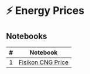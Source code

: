 # ⚡ Energy Prices

## Notebooks

\# | Notebook
--- | ---
1 | <a href="https://github.com/efstathios-chatzikyriakidis/energy-prices/blob/main/FisikonCNGPrice.ipynb">Fisikon CNG Price</a>
